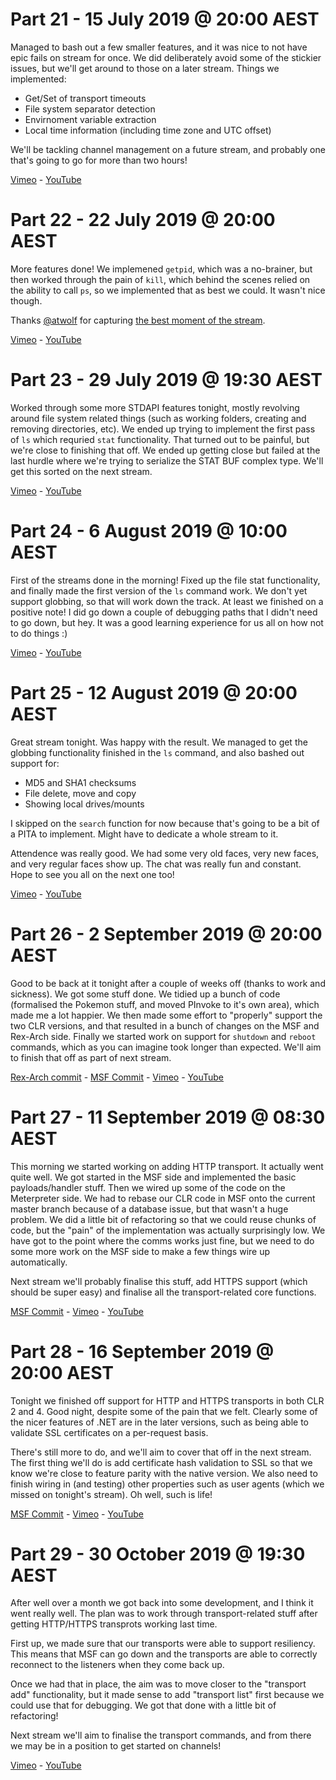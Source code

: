 # Part 21 - 15 July 2019 @ 20:00 AEST

Managed to bash out a few smaller features, and it was nice to not have epic fails on stream for once. We did deliberately avoid some of the stickier issues, but we'll get around to those on a later stream. Things we implemented:

* Get/Set of transport timeouts
* File system separator detection
* Envirnoment variable extraction
* Local time information (including time zone and UTC offset)

We'll be tackling channel management on a future stream, and probably one that's going to go for more than two hours!

[Vimeo](https://vimeo.com/348152283) - [YouTube](https://youtu.be/EmhslnJ7Ljg)

# Part 22 - 22 July 2019 @ 20:00 AEST

More features done! We implemened `getpid`, which was a no-brainer, but then worked through the pain of `kill`, which behind the scenes relied on the ability to call `ps`, so we implemented that as best we could. It wasn't nice though.

Thanks [@atwolf](https://twitter.com/atwolf) for capturing [the best moment of the stream](https://clips.twitch.tv/SpicyRamshackleCasetteWow).

[Vimeo](https://vimeo.com/349435899) - [YouTube](https://youtu.be/H4HRblDpCrs)

# Part 23 - 29 July 2019 @ 19:30 AEST

Worked through some more STDAPI features tonight, mostly revolving around file system related things (such as working folders, creating and removing directories, etc). We ended up trying to implement the first pass of `ls` which requried `stat` functionality. That turned out to be painful, but we're close to finishing that off. We ended up getting close but failed at the last hurdle where we're trying to serialize the STAT BUF complex type. We'll get this sorted on the next stream.

[Vimeo](https://vimeo.com/350724825) - [YouTube](https://youtu.be/fstk2GW_L-o)

# Part 24 - 6 August 2019 @ 10:00 AEST

First of the streams done in the morning! Fixed up the file stat functionality, and finally made the first version of the `ls` command work. We don't yet support globbing, so that will work down the track. At least we finished on a positive note! I did go down a couple of debugging paths that I didn't need to go down, but hey. It was a good learning experience for us all on how not to do things :)

[Vimeo](https://vimeo.com/352175807) - [YouTube](https://youtu.be/Ktows-47jAs)

# Part 25 - 12 August 2019 @ 20:00 AEST

Great stream tonight. Was happy with the result. We managed to get the globbing functionality finished in the `ls` command, and also bashed out support for:

* MD5 and SHA1 checksums
* File delete, move and copy
* Showing local drives/mounts

I skipped on the `search` function for now because that's going to be a bit of a PITA to implement. Might have to dedicate a whole stream to it.

Attendence was really good. We had some very old faces, very new faces, and very regular faces show up. The chat was really fun and constant. Hope to see you all on the next one too!

[Vimeo](https://vimeo.com/353346087) - [YouTube](https://youtu.be/EdlU3of_dM0)

# Part 26 - 2 September 2019 @ 20:00 AEST

Good to be back at it tonight after a couple of weeks off (thanks to work and sickness). We got some stuff done. We tidied up a bunch of code (formalised the Pokemon stuff, and moved PInvoke to it's own area), which made me a lot happier. We then made some effort to "properly" support the two CLR versions, and that resulted in a bunch of changes on the MSF and Rex-Arch side. Finally we started work on support for `shutdown` and `reboot` commands, which as you can imagine took longer than expected. We'll aim to finish that off as part of next stream.

[Rex-Arch commit](https://github.com/OJ/rex-arch/commit/281aaee0c5d148b9d45fe687815c013e8576e680) - [MSF Commit](https://github.com/OJ/metasploit-framework/commit/bf07d7ddfadab3b58b1765fcfb3c65dd5541dc82) - [Vimeo](https://vimeo.com/357335886) - [YouTube](https://youtu.be/EKKgJ7c1bqc)

# Part 27 - 11 September 2019 @ 08:30 AEST

This morning we started working on adding HTTP transport. It actually went quite well. We got started in the MSF side and implemented the basic payloads/handler stuff. Then we wired up some of the code on the Meterpreter side. We had to rebase our CLR code in MSF onto the current master branch because of a database issue, but that wasn't a huge problem. We did a little bit of refactoring so that we could reuse chunks of code, but the "pain" of the implementation was actually surprisingly low. We have got to the point where the comms works just fine, but we need to do some more work on the MSF side to make a few things wire up automatically.

Next stream we'll probably finalise this stuff, add HTTPS support (which should be super easy) and finalise all the transport-related core functions.

[MSF Commit](https://github.com/OJ/metasploit-framework/commit/a797a14b6c833b88ed71d41b2e7248c308ff5714) - [Vimeo](https://vimeo.com/359186482) - [YouTube](https://youtu.be/uF6ZPqyCLjs)

# Part 28 - 16 September 2019 @ 20:00 AEST

Tonight we finished off support for HTTP and HTTPS transports in both CLR 2 and 4. Good night, despite some of the pain that we felt. Clearly some of the nicer features of .NET are in the later versions, such as being able to validate SSL certificates on a per-request basis.

There's still more to do, and we'll aim to cover that off in the next stream. The first thing we'll do is add certificate hash validation to SSL so that we know we're close to feature parity with the native version. We also need to finish wiring in (and testing) other properties such as user agents (which we missed on tonight's stream). Oh well, such is life!

[MSF Commit](https://github.com/OJ/metasploit-framework/commit/5aff55f1d0f6cd623733485ca2bf5ac7cb988540) - [Vimeo](https://vimeo.com/360255369) - [YouTube](https://youtu.be/Nn92F9uLo3Y)

# Part 29 - 30 October 2019 @ 19:30 AEST

After well over a month we got back into some development, and I think it went really well. The plan was to work through transport-related stuff after getting HTTP/HTTPS transprots working last time.

First up, we made sure that our transports were able to support resiliency. This means that MSF can go down and the transports are able to correctly reconnect to the listeners when they come back up.

Once we had that in place, the aim was to move closer to the "transport add" functionality, but it made sense to add "transport list" first because we could use that for debugging. We got that done with a little bit of refactoring!

Next stream we'll aim to finalise the transport commands, and from there we may be in a position to get started on channels!

[Vimeo](https://vimeo.com/369797347) - [YouTube](https://youtu.be/klMWcViWWgs)
